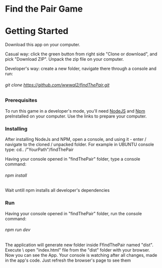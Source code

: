 # Find the Pair Game

# Getting Started
Download this app on your computer.

Casual way: click the green button from right side "Clone or download", and pick "Download ZIP". Unpack the zip file on your computer.

Developer's way: create a new folder, navigate there through a console and run: 
###### git clone https://github.com/wwwal2/findThePair.git 
### Prerequisites
To run this game in a developer's mode, you'll need [NodeJS](https://nodejs.org/en/download/) and [Npm](https://docs.npmjs.com/cli/install) preInstalled on your computer. Use the links to prepare your computer.
### Installing
After installing NodeJs and NPM, open a console, and using it - enter / navigate to the cloned / unpacked folder. For example in UBUNTU console type: cd.. /"YourPath"/findThePair

Having your console opened in "findThePair" folder, type a console command: 
###### npm install 
Wait untill npm installs all developer's dependencies
### Run
Having your console opened in "findThePair" folder, run the console command: 
###### npm run dev
The application will generate new folder inside FfindThePair named "dist". Execute \ open "index.html" file from the "dist" folder with your browser. Now you can see the App. Your console is watching after all changes, made in the app's code. Just refresh the browser's page to see them


